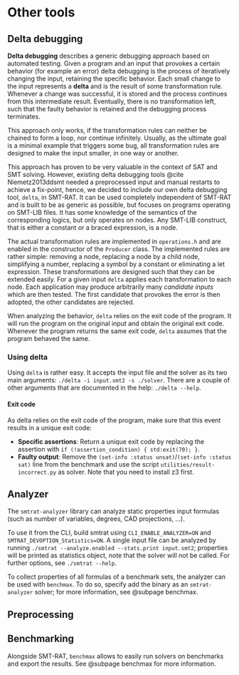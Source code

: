 # Other tools

## Delta debugging

**Delta debugging** describes a generic debugging approach based on automated testing.
Given a program and an input that provokes a certain behavior (for example an error) delta debugging is the process of iteratively changing the input, retaining the specific behavior.
Each small change to the input represents a **delta** and is the result of some transformation rule.
Whenever a change was successful, it is stored and the process continues from this intermediate result.
Eventually, there is no transformation left, such that the faulty behavior is retained and the debugging process terminates.

This approach only works, if the transformation rules can neither be chained to form a loop, nor continue infinitely.
Usually, as the ultimate goal is a minimal example that triggers some bug, all transformation rules are designed to make the input smaller, in one way or another.

This approach has proven to be very valuable in the context of SAT and SMT solving. However, existing delta debugging tools @cite Niemetz2013ddsmt needed a preprocessed input and manual restarts to achieve a fix-point, hence, we decided to include our own delta debugging tool, `delta`, in SMT-RAT. It can be used completely independent of SMT-RAT and is built to be as generic as possible, but focuses on programs operating on SMT-LIB files.
It has some knowledge of the semantics of the corresponding logics, but only operates on nodes. Any SMT-LIB construct, that is either a constant or a braced expression, is a node.

The actual transformation rules are implemented in `operations.h` and are enabled in the constructor of the `Producer` class.
The implemented rules are rather simple: removing a node, replacing a node by a child node, simplifying a number, replacing a symbol by a constant or eliminating a let expression.
These transformations are designed such that they can be extended easily.
For a given input `delta` applies each transformation to each node.
Each application may produce arbitrarily many *candidate inputs* which are then tested. The first candidate that provokes the error is then adopted, the other candidates are rejected.

When analyzing the behavior, `delta` relies on the exit code of the program.
It will run the program on the original input and obtain the original exit code.
Whenever the program returns the same exit code, `delta` assumes that the program behaved the same.

### Using delta

Using `delta` is rather easy.
It accepts the input file and the solver as its two main arguments: `./delta -i input.smt2 -s ./solver`.
There are a couple of other arguments that are documented in the help: `./delta --help`.

#### Exit code
As delta relies on the exit code of the program, make sure that this event results in a unique exit code:

* **Specific assertions**: Return a unique exit code by replacing the assertion with `if (!assertion_condition) { std:exit(70); }`.
* **Faulty output**: Remove the `(set-info :status unsat)`/`(set-info :status sat)` line from the benchmark and use the script `utilities/result-incorrect.py` as solver. Note that you need to install z3 first.

## Analyzer

The `smtrat-analyzer` library can analyze static properties input formulas (such as number of variables, degrees, CAD projections, ...).

To use it from the CLI, build smtrat using `CLI_ENABLE_ANALYZER=ON` and `SMTRAT_DEVOPTION_Statistics=ON`. A single input file can be analyzed by running `./smtrat --analyze.enabled --stats.print input.smt2`; properties will be printed as statistics object, note that the solver will not be called. For further options, see `./smtrat --help`.

To collect properties of all formulas of a benchmark sets, the analyzer can be used with `benchmax`. To do so, specify add the binary as an `smtrat-analyzer` solver; for more information, see @subpage benchmax.

## Preprocessing

## Benchmarking

Alongside SMT-RAT, `benchmax` allows to easily run solvers on benchmarks and export the results.
See @subpage benchmax for more information.